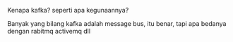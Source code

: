Kenapa kafka? seperti apa kegunaannya?

Banyak yang bilang kafka adalah message bus, itu benar, tapi apa bedanya dengan rabitmq activemq dll
